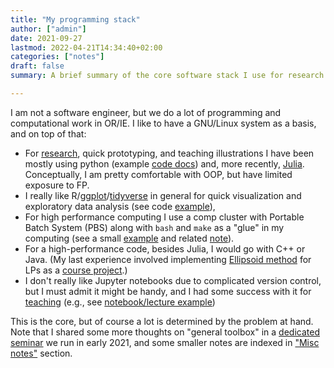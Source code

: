 ```yaml
---
title: "My programming stack"
author: ["admin"]
date: 2021-09-27
lastmod: 2022-04-21T14:34:40+02:00
categories: ["notes"]
draft: false
summary: A brief summary of the core software stack I use for research.

---
```


I am not a software engineer, but we do a lot of programming and computational
work in OR/IE. I like to have a GNU/Linux system as a basis, and on top of that:

-   For [research](/research/), quick prototyping, and teaching illustrations I have been mostly using python (example [code docs](/research/align-BDD/code-docs/overview.html)) and, more recently, [Julia](https://julialang.org/). Conceptually, I am pretty comfortable with OOP, but have limited exposure to FP.
-   I really like R/[ggplot](https://ggplot2.tidyverse.org/)/[tidyverse](https://www.tidyverse.org/) in general for quick visualization and exploratory data analysis (see code [example](https://github.com/alex-bochkarev/dotplot-gen)),
-   For high performance computing I use a comp cluster with Portable Batch System (PBS) along with `bash` and `make` as a "glue" in my computing (see a small [example](https://github.com/alex-bochkarev/tgs-curl) and related [note](https://www.bochkarev.io/tools/cluster-msg/)).
-   For a high-performance code, besides Julia, I would go with C++ or Java. (My last experience involved implementing [Ellipsoid method](https://en.wikipedia.org/wiki/Ellipsoid_method) for LPs as a
      <a href="https://github.com/alex-bochkarev/MATH8100_Project">course project</a>.)
-   I don't really like Jupyter notebooks due to complicated version control, but I must admit it might be handy, and I had some success with it for [teaching](/teaching/) (e.g., see [notebook/lecture example](https://nbviewer.jupyter.org/github/alex-bochkarev/Algo-SMTB-2021/blob/main/T1-2-Algorithms.ipynb))

This is the core, but of course a lot is determined by the problem at hand. Note that I shared some more thoughts on "general toolbox" in a [dedicated seminar](https://www.bochkarev.io/edu/or-tech-seminar/) we run in early 2021, and some smaller notes are indexed in ["Misc notes"](/notes/) section.
